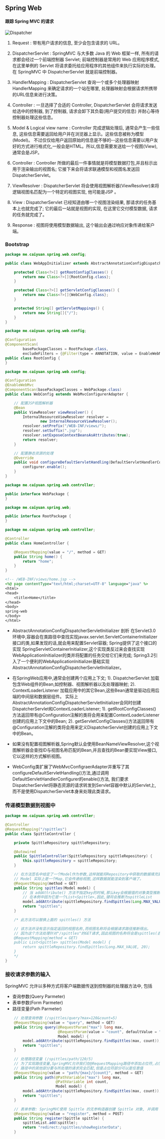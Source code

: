 Spring Web
--

#### 跟踪 Spring MVC 的请求
![Dispatcher](dispatcher.png)

1. Request : 带有用户请求的信息, 至少会包含请求的 URL。

2. DispatcherServlet : SpringMVC 与大多数 Java 的 Web 框架一样, 所有的请求都会经过一个前端控制器 Servlet;
前端控制器是常用的 Web 应用程序模式, 在这里单例的 Servlet 将请求委托给应用程序的其他组件来执行实际的处理。
在 SpringMVC 中 DispatcherServlet 就是前端控制器。

3. HandlerMapping : DispatcherServlet 查询一个或多个处理器映射 HandlerMapping 来确定请求的一个站在哪里,
处理器映射会根据请求所携带的URL信息来进行决策。

4. Controller : 一旦选择了合适的 Controller, DispatcherServlet 会将请求发送给选中的控制器, 到了控制器, 请求会卸下其负载(用户提交的信息)
并耐心等待控制器处理这些信息。

5. Model & Logical view name : Controller 完成逻辑处理后, 通常会产生一些信息, 这些信息需要返回给用户并在浏览器上显示。这些信息被称为模型(Model)。
不过仅仅给用户返回原始的信息是不够的--这些信息需要以用户友好的方式进行格式化,一般会是HTML。所以,信息需要发送给一个视图(View),通常会是JSP。

6. Controller : Controller 所做的最后一件事情就是将模型数据打包,并且标示出用于渲染输出的视图名; 它接下来会将请求联通模型和视图名发送回 DispatcherServlet。

7. ViewResolver : DispatcherServlet 将会使用视图解析器(ViewResolver)来将逻辑视图名匹配为一个特定的视图实现, 他可能是JSP 。

8. View : DispatcherServlet 已经知道由哪一个视图渲染结果, 那请求的任务基本上也就完成了; 它的最后一站就是视图的实现, 在这里它交付模型数据, 请求的任务就完成了。

9. Response : 视图将使用模型数据输出, 这个输出会通过响应对象传递给客户端。

### Bootstrap

```java
package me.caiyuan.spring.web.config;

public class WebAppInitializer extends AbstractAnnotationConfigDispatcherServletInitializer {

    protected Class<?>[] getRootConfigClasses() {
        return new Class<?>[]{RootConfig.class};
    }

    protected Class<?>[] getServletConfigClasses() {
        return new Class<?>[]{WebConfig.class};
    }

    protected String[] getServletMappings() {
        return new String[]{"/"};
    }
}
```
```java
package me.caiyuan.spring.web.config;

@Configuration
@ComponentScan(
        basePackageClasses = RootPackage.class,
        excludeFilters = {@Filter(type = ANNOTATION, value = EnableWebMvc.class)})
public class RootConfig {
}
```
```java
package me.caiyuan.spring.web.config;

@Configuration
@EnableWebMvc
@ComponentScan(basePackageClasses = WebPackage.class)
public class WebConfig extends WebMvcConfigurerAdapter {

    // 配置JSP视图解析器
    @Bean
    public ViewResolver viewResolver() {
        InternalResourceViewResolver resolver =
                new InternalResourceViewResolver();
        resolver.setPrefix("/WEB-INF/views/");
        resolver.setSuffix(".jsp");
        resolver.setExposeContextBeansAsAttributes(true);
        return resolver;
    }

    // 配置静态资源的处理
    @Override
    public void configureDefaultServletHandling(DefaultServletHandlerConfigurer configurer) {
        configurer.enable();
    }
}
```
```java
package me.caiyuan.spring.web.controller;

public interface WebPackage {
}
```
```java
package me.caiyuan.spring.web;

public interface RootPackage {
}
```
```java
package me.caiyuan.spring.web.controller;

@Controller
public class HomeController {

    @RequestMapping(value = "/", method = GET)
    public String home() {
        return "home";
    }
}
```
```jsp
<!-- /WEB-INF/views/home.jsp -->
<%@ page contentType="text/html;charset=UTF-8" language="java" %>
<html>
<head>
    <title>Home</title>
</head>
<body>
spring-web
</body>
</html>
```

- AbstractAnnotationConfigDispatcherServletInitializer 剖析
  在Servlet3.0环境中,容器会在类路径中查找实现javax.servlet.ServletContainerInitializer接口的类,如果发现的话,就会用来配置Servlet容器;
  Spring提供了这个接口的实现 SpringServletContainerInitializer,这个实现类反过来会查找实现WebApplicationInitializer的类并将配置的任务交给它们来完成;
  Spring3.2引入了一个便利的WebApplicationInitializer基础实现AbstractAnnotationConfigDispatcherServletInitializer。

- 在SpringWeb应用中,通常会创建两个应用上下文;
  1). DispatcherServlet 加载包含Web组件的Bean,如控制器、视图解析器以及处理器映射;
  2). ContextLoaderListener 加载应用中的其它Bean,这些Bean通常是驱动应用后端的中间层和数据层组件。
  实际上AbstractAnnotationConfigDispatcherServletInitializer会同时创建DispatcherServlet和ContextLoaderListener;
  1). getRootConfigClasses()方法返回带有@Configuration注解的类将会用来配置ContextLoaderListener创建的应用上下文中的Bean;
  2). getServletConfigClasses()方法返回带有@Configuration注解的类将会用来定义DispatcherServlet创建的应用上下文中的Bean。

- 如果没有配置视图解析器,Spring默认会使用BeanNameViewResolver,这个视图解析器会查找ID与视图名称匹配的Bean,并且查找的Bean要实现View接口,它以这样的方式解析视图。

- WebConfig类扩展了WebMvcConfigraerAdapter并重写了其configureDefaultServletHandling()方法,通过调用DefaultServletHandlerConfigurer的enable()方法,
  我们要求DispatcherServlet将静态资源的请求转发到Servlet容器中默认的Servlet上,而不是使用DispatcherServlet本身来处理此类请求。

### 传递模型数据到视图中

```java
package me.caiyuan.spring.web.controller;

@Controller
@RequestMapping("/spittles")
public class SpittleController {

    private SpittleRepository spittleRepository;

    @Autowired
    public SpittleController(SpittleRepository spittleRepository) {
        this.spittleRepository = spittleRepository;
    }

    // 在方法签名中给定了一个Model作为参数,这样就能将Repository中获取的数据填充到模型中;
    // Model 实际上是一个Map,它会传递给视图,这样数据就能渲染到客户端了。
    @RequestMapping(method = GET)
    public String spittles(Model model) {
        // 当 addAttribute() 方法不指定key的时候,那么key会根据值的对象类型推断确定; 或显示指定key值。
        // 在本例中因为它是一个List<Spittle>,因此,键将会推断为spittleList
        model.addAttribute(spittleRepository.findSpittles(Long.MAX_VALUE, 20));
        return "spittles";
    }

    /* 此方法可以替换上面的 spittles() 方法

    // 该方法并没有显示指定返回的视图名称,而视图名称将会根据请求路径推断得出。
    // 因为这个方法处理针对"/spittles"的GET请求,因此视图的名称将会是spittles(去掉开头的斜线)
    @RequestMapping(method = GET)
    public List<Spittle> spittles(Model model) {
        return spittleRepository.findSpittles(Long.MAX_VALUE, 20);
    }
    */
}
```

### 接收请求参数的输入
SpringMVC 允许以多种方式将客户端数据传送到控制器的处理器方法中, 包括
- 查询参数(Query Parmeter)
- 表单参数(Form Parmeter)
- 路径变量(Path Parmeter)
```java
    // 处理查询参数 (/spittles/query?max=120&count=5)
    @RequestMapping(value = "query", method = GET)
    public String query(@RequestParam("max") long max,
                        @RequestParam(value = "count", defaultValue = "5") int count,
                        Model model) {
        model.addAttribute(spittleRepository.findSpittles(max, count));
        return "spittles";
    }

    // 处理路径变量 (/spittles/path/120/5)
    // 为了实现路径变量,SpringMVC允许我们在@RequestMapping路径中添加占位符,占位符要用大括号("{"和"}")括起来;
    // 路径中的其他部分要与所处理的请求完全匹配,但是占位符部分可以是任意值
    @RequestMapping(value = "path/{max}/{count}", method = GET)
    public String path(@PathVariable("max") long max,
                       @PathVariable int count,
                       Model model) {
        model.addAttribute(spittleRepository.findSpittles(max, count));
        return "spittles";
    }

    // 表单参数: SpringMVC使用 Spittle 的无参构造器创建 Spittle 对象, 并调用 Setter 方法设置对象属性。
    @RequestMapping(value = "register", method = POST)
    public String register(Spittle spittle) {
        spittleList.add(spittle);
        return "redirect:/spittles/showRegisterData";
    }
```
